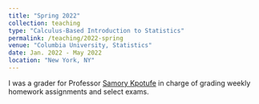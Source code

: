 ```yaml
---
title: "Spring 2022"
collection: teaching
type: "Calculus-Based Introduction to Statistics"
permalink: /teaching/2022-spring
venue: "Columbia University, Statistics"
date: Jan. 2022 - May 2022
location: "New York, NY"
---
```


I was a grader for Professor [Samory Kpotufe](http://www.columbia.edu/~skk2175/) in charge of grading weekly homework assignments and select exams.